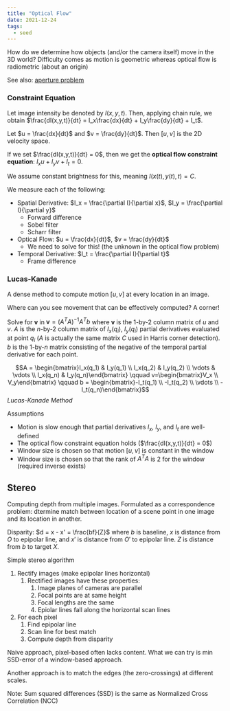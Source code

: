 ```yaml
---
title: "Optical Flow"
date: 2021-12-24
tags:
  - seed
---
```


How do we determine how objects (and/or the camera itself) move in the 3D world? Difficulty comes as motion is geometric whereas optical flow is radiometric (about an origin)

See also: [aperture problem](thoughts/aperture%20problem.md)

### Constraint Equation

Let image intensity be denoted by $I(x,y,t)$. Then, applying chain rule, we obtain $\frac{dI(x,y,t)}{dt} = I_x\frac{dx}{dt} + I_y\frac{dy}{dt} + I_t$.

Let $u = \frac{dx}{dt}$ and $v = \frac{dy}{dt}$. Then $[u, v]$ is the 2D velocity space.

If we set $\frac{dI(x,y,t)}{dt} = 0$, then we get the **optical flow constraint equation**: $I_xu+I_yv + I_t=0$.

We assume constant brightness for this, meaning $I(x(t), y(t), t) = C$.

We measure each of the following:

- Spatial Derivative: $I_x = \frac{\partial I}{\partial x}$, $I_y = \frac{\partial I}{\partial y}$
  - Forward difference
  - Sobel filter
  - Scharr filter
- Optical Flow: $u = \frac{dx}{dt}$, $v = \frac{dy}{dt}$
  - We need to solve for this! (the unknown in the optical flow problem)
- Temporal Derivative: $I_t = \frac{\partial I}{\partial t}$
  - Frame difference

### Lucas-Kanade

A dense method to compute motion $[u,v]$ at every location in an image.

Where can you see movement that can be effectively computed? A corner!

Solve for $\mathbf v$ in $\mathbf v = (A^TA)^{-1}A^Tb$ where $\mathbf v$ is the 1-by-2 column matrix of $u$ and $v$. $A$ is the $n$-by-2 column matrix of $I_x(q_i)$, $I_y(q_i)$ partial derivatives evaluated at point $q_i$ ($A$ is actually the same matrix $C$ used in Harris corner detection). $b$ is the 1-by-$n$ matrix consisting of the negative of the temporal partial derivative for each point.

$$A = \begin{bmatrix}I_x(q_1) & I_y(q_1) \\ I_x(q_2) & I_y(q_2) \\ \vdots & \vdots \\ I_x(q_n) & I_y(q_n)\end{bmatrix} \qquad v=\begin{bmatrix}V_x \\ V_y\end{bmatrix} \qquad b = \begin{bmatrix}-I_t(q_1) \\ -I_t(q_2) \\ \vdots \\ -I_t(q_n)\end{bmatrix}$$
_Lucas-Kanade Method_

Assumptions

- Motion is slow enough that partial derivatives $I_x$, $I_y$, and $I_t$ are well-defined
- The optical flow constraint equation holds ($\frac{dI(x,y,t)}{dt} = 0$)
- Window size is chosen so that motion $[u,v]$ is constant in the window
- Window size is chosen so that the rank of $A^TA$ is 2 for the window (required inverse exists)

## Stereo

Computing depth from multiple images. Formulated as a correspondence problem: dtermine match between location of a scene point in one image and its location in another.

Disparity: $d = x - x' = \frac{bf}{Z}$ where $b$ is baseline, $x$ is distance from $O$ to epipolar line, and $x'$ is distance from $O'$ to epipolar line. $Z$ is distance from $b$ to target $X$.

Simple stereo algorithm

1. Rectify images (make epipolar lines horizontal)
   1. Rectified images have these properties:
      1. Image planes of cameras are parallel
      2. Focal points are at same height
      3. Focal lengths are the same
      4. Epiolar lines fall along the horizontal scan lines
2. For each pixel
   1. Find epipolar line
   2. Scan line for best match
   3. Compute depth from disparity

Naive approach, pixel-based often lacks content. What we can try is min SSD-error of a window-based approach.

Another approach is to match the edges (the zero-crossings) at different scales.

Note: Sum squared differences (SSD) is the same as Normalized Cross Correlation (NCC)
